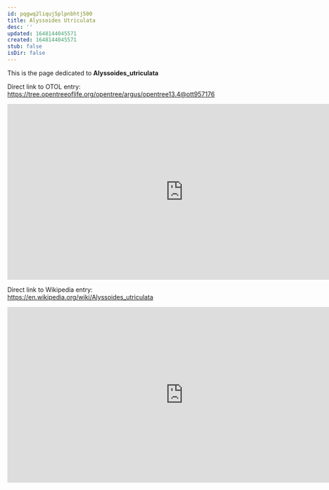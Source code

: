 ```yaml
---
id: pqgwq2liquj5plpnbhtj500
title: Alyssoides Utriculata
desc: ''
updated: 1648144045571
created: 1648144045571
stub: false
isDir: false
---
```

This is the page dedicated to **Alyssoides_utriculata**


Direct link to OTOL entry: https://tree.opentreeoflife.org/opentree/argus/opentree13.4@ott957176



<html>
    <body>
    <iframe src="https://tree.opentreeoflife.org/opentree/argus/opentree13.4@ott957176"
    width="800" height="400" frameborder="0" allowfullscreen> </iframe>
    </body>
</html>
    


Direct link to Wikipedia entry: https://en.wikipedia.org/wiki/Alyssoides_utriculata



<html>
    <body>
    <iframe src="https://en.wikipedia.org/wiki/Alyssoides_utriculata"
    width="800" height="400" frameborder="0" allowfullscreen> </iframe>
    </body>
</html>
    
